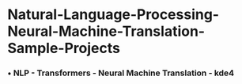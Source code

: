 # Natural-Language-Processing-Neural-Machine-Translation-Sample-Projects
### •	NLP - Transformers - Neural Machine Translation - kde4
